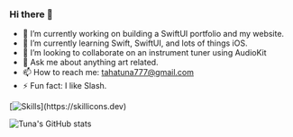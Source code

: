 ### Hi there 👋

- 🔭 I’m currently working on building a SwiftUI portfolio and my website.
- 🌱 I’m currently learning Swift, SwiftUI, and lots of things iOS.
- 👯 I’m looking to collaborate on an instrument tuner using AudioKit
- 💬 Ask me about anything art related.
- 📫 How to reach me: tahatuna777@gmail.com
- ⚡ Fun fact: I like Slash.

[![Skills](https://skillicons.dev/icons?i=html,css,js,nodejs,cs,swift,)](https://skillicons.dev)

![Tuna's GitHub stats](https://github-readme-stats.vercel.app/api?username=TahaTuna1&show_icons=true&theme=dracula)
